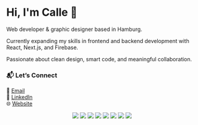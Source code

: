 # Hi, I'm Calle 👋

Web developer & graphic designer based in Hamburg.

Currently expanding my skills in frontend and backend development with React, Next.js, and Firebase.

Passionate about clean design, smart code, and meaningful collaboration.

### 📬 Let’s Connect
📧 [Email](mailto:hey@cmgoersch.com)  
🔗 [LinkedIn](https://www.linkedin.com/in/calle-goersch/)  
🌐 [Website](https://cmgoersch.com)

<p align="center">
  <img src="https://img.shields.io/badge/HTML-000?style=flat&logo=html5&logoColor=white" />
  <img src="https://img.shields.io/badge/CSS-000?style=flat&logo=css3&logoColor=white" />
  <img src="https://img.shields.io/badge/JavaScript-000?style=flat&logo=javascript&logoColor=white" />
  <img src="https://img.shields.io/badge/React-000?style=flat&logo=react&logoColor=white" />
  <img src="https://img.shields.io/badge/Next.js-000?style=flat&logo=next.js&logoColor=white" />
  <img src="https://img.shields.io/badge/Photoshop-000?style=flat&logo=adobephotoshop&logoColor=white" />
  <img src="https://img.shields.io/badge/Illustrator-000?style=flat&logo=adobeillustrator&logoColor=white" />
  <img src="https://img.shields.io/badge/InDesign-000?style=flat&logo=adobeindesign&logoColor=white" />
</p>
